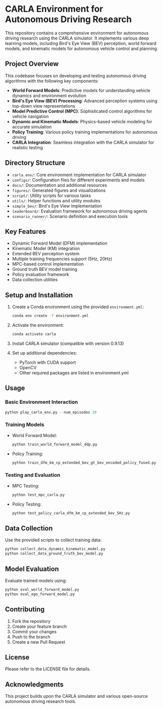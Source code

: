 # CARLA Environment for Autonomous Driving Research

This repository contains a comprehensive environment for autonomous driving research using the CARLA simulator. It implements various deep learning models, including Bird's Eye View (BEV) perception, world forward models, and kinematic models for autonomous vehicle control and planning.

## Project Overview

This codebase focuses on developing and testing autonomous driving algorithms with the following key components:

- **World Forward Models**: Predictive models for understanding vehicle dynamics and environment evolution
- **Bird's Eye View (BEV) Processing**: Advanced perception systems using top-down view representations
- **Model Predictive Control (MPC)**: Sophisticated control algorithms for vehicle navigation
- **Dynamic and Kinematic Models**: Physics-based vehicle modeling for accurate simulation
- **Policy Training**: Various policy training implementations for autonomous driving
- **CARLA Integration**: Seamless integration with the CARLA simulator for realistic testing

## Directory Structure

- `carla_env/`: Core environment implementation for CARLA simulator
- `configs/`: Configuration files for different experiments and models
- `docs/`: Documentation and additional resources
- `figures/`: Generated figures and visualizations
- `script/`: Utility scripts for various tasks
- `utils/`: Helper functions and utility modules
- `simple_bev/`: Bird's Eye View implementation
- `leaderboard/`: Evaluation framework for autonomous driving agents
- `scenario_runner/`: Scenario definition and execution tools

## Key Features

- Dynamic Forward Model (DFM) implementation
- Kinematic Model (KM) integration
- Extended BEV perception system
- Multiple training frequencies support (5Hz, 20Hz)
- MPC-based control implementation
- Ground truth BEV model training
- Policy evaluation framework
- Data collection utilities

## Setup and Installation

1. Create a Conda environment using the provided `environment.yml`:
   ```bash
   conda env create -f environment.yml
   ```

2. Activate the environment:
   ```bash
   conda activate carla
   ```

3. Install CARLA simulator (compatible with version 0.9.13)

4. Set up additional dependencies:
   - PyTorch with CUDA support
   - OpenCV
   - Other required packages are listed in environment.yml

## Usage

### Basic Environment Interaction
```python
python play_carla_env.py --num_episodes 10
```

### Training Models
- World Forward Model:
  ```python
  python train_world_forward_model_ddp.py
  ```
- Policy Training:
  ```python
  python train_dfm_km_cp_extended_bev_gt_bev_encoded_policy_fused.py
  ```

### Testing and Evaluation
- MPC Testing:
  ```python
  python test_mpc_carla.py
  ```
- Policy Testing:
  ```python
  python test_policy_carla_dfm_km_cp_extended_bev_5Hz.py
  ```

## Data Collection

Use the provided scripts to collect training data:
```python
python collect_data_dynamic_kinematic_model.py
python collect_data_ground_truth_bev_model.py
```

## Model Evaluation

Evaluate trained models using:
```python
python eval_world_forward_model.py
python eval_ego_forward_model.py
```

## Contributing

1. Fork the repository
2. Create your feature branch
3. Commit your changes
4. Push to the branch
5. Create a new Pull Request

## License

Please refer to the LICENSE file for details.

## Acknowledgments

This project builds upon the CARLA simulator and various open-source autonomous driving research tools.
